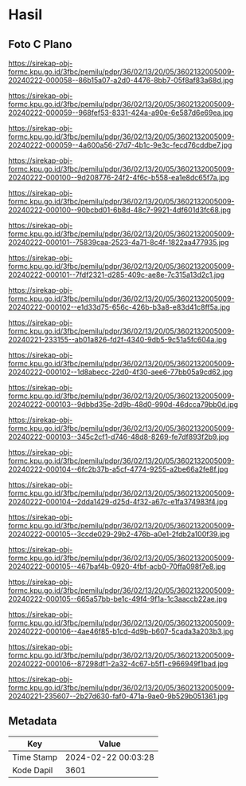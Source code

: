 # Hasil

## Foto C Plano

https://sirekap-obj-formc.kpu.go.id/3fbc/pemilu/pdpr/36/02/13/20/05/3602132005009-20240222-000058--86b15a07-a2d0-4476-8bb7-05f8af83a68d.jpg

https://sirekap-obj-formc.kpu.go.id/3fbc/pemilu/pdpr/36/02/13/20/05/3602132005009-20240222-000059--968fef53-8331-424a-a90e-6e587d6e69ea.jpg

https://sirekap-obj-formc.kpu.go.id/3fbc/pemilu/pdpr/36/02/13/20/05/3602132005009-20240222-000059--4a600a56-27d7-4b1c-9e3c-fecd76cddbe7.jpg

https://sirekap-obj-formc.kpu.go.id/3fbc/pemilu/pdpr/36/02/13/20/05/3602132005009-20240222-000100--9d208776-24f2-4f6c-b558-ea1e8dc65f7a.jpg

https://sirekap-obj-formc.kpu.go.id/3fbc/pemilu/pdpr/36/02/13/20/05/3602132005009-20240222-000100--90bcbd01-6b8d-48c7-9921-4df601d3fc68.jpg

https://sirekap-obj-formc.kpu.go.id/3fbc/pemilu/pdpr/36/02/13/20/05/3602132005009-20240222-000101--75839caa-2523-4a71-8c4f-1822aa477935.jpg

https://sirekap-obj-formc.kpu.go.id/3fbc/pemilu/pdpr/36/02/13/20/05/3602132005009-20240222-000101--7fdf2321-d285-409c-ae8e-7c315a13d2c1.jpg

https://sirekap-obj-formc.kpu.go.id/3fbc/pemilu/pdpr/36/02/13/20/05/3602132005009-20240222-000102--e1d33d75-656c-426b-b3a8-e83d41c8ff5a.jpg

https://sirekap-obj-formc.kpu.go.id/3fbc/pemilu/pdpr/36/02/13/20/05/3602132005009-20240221-233155--ab01a826-fd2f-4340-9db5-9c51a5fc604a.jpg

https://sirekap-obj-formc.kpu.go.id/3fbc/pemilu/pdpr/36/02/13/20/05/3602132005009-20240222-000102--1d8abecc-22d0-4f30-aee6-77bb05a9cd62.jpg

https://sirekap-obj-formc.kpu.go.id/3fbc/pemilu/pdpr/36/02/13/20/05/3602132005009-20240222-000103--9dbbd35e-2d9b-48d0-990d-46dcca79bb0d.jpg

https://sirekap-obj-formc.kpu.go.id/3fbc/pemilu/pdpr/36/02/13/20/05/3602132005009-20240222-000103--345c2cf1-d746-48d8-8269-fe7df893f2b9.jpg

https://sirekap-obj-formc.kpu.go.id/3fbc/pemilu/pdpr/36/02/13/20/05/3602132005009-20240222-000104--6fc2b37b-a5cf-4774-9255-a2be66a2fe8f.jpg

https://sirekap-obj-formc.kpu.go.id/3fbc/pemilu/pdpr/36/02/13/20/05/3602132005009-20240222-000104--2dda1429-d25d-4f32-a67c-e1fa374983f4.jpg

https://sirekap-obj-formc.kpu.go.id/3fbc/pemilu/pdpr/36/02/13/20/05/3602132005009-20240222-000105--3ccde029-29b2-476b-a0e1-2fdb2a100f39.jpg

https://sirekap-obj-formc.kpu.go.id/3fbc/pemilu/pdpr/36/02/13/20/05/3602132005009-20240222-000105--467baf4b-0920-4fbf-acb0-70ffa098f7e8.jpg

https://sirekap-obj-formc.kpu.go.id/3fbc/pemilu/pdpr/36/02/13/20/05/3602132005009-20240222-000105--665a57bb-be1c-49f4-9f1a-1c3aaccb22ae.jpg

https://sirekap-obj-formc.kpu.go.id/3fbc/pemilu/pdpr/36/02/13/20/05/3602132005009-20240222-000106--4ae46f85-b1cd-4d9b-b607-5cada3a203b3.jpg

https://sirekap-obj-formc.kpu.go.id/3fbc/pemilu/pdpr/36/02/13/20/05/3602132005009-20240222-000106--87298df1-2a32-4c67-b5f1-c966949f1bad.jpg

https://sirekap-obj-formc.kpu.go.id/3fbc/pemilu/pdpr/36/02/13/20/05/3602132005009-20240221-235607--2b27d630-faf0-471a-9ae0-9b529b051361.jpg


## Metadata

| Key        | Value               |
| ---------- | ------------------- |
| Time Stamp | 2024-02-22 00:03:28 |
| Kode Dapil | 3601                |



